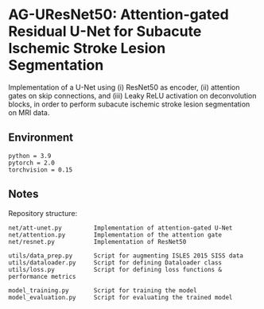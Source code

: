 # AG-UResNet50: Attention-gated Residual U-Net for Subacute Ischemic Stroke Lesion Segmentation

Implementation of a U-Net using (i) ResNet50 as encoder, (ii) attention gates on skip connections, and (iii) Leaky ReLU activation on deconvolution blocks, in order to perform subacute ischemic stroke lesion segmentation on MRI data.

## Environment

```
python = 3.9
pytorch = 2.0
torchvision = 0.15
```

## Notes

Repository structure:
```
net/att-unet.py         Implementation of attention-gated U-Net
net/attention.py        Implementation of the attention gate
net/resnet.py           Implementation of ResNet50

utils/data_prep.py      Script for augmenting ISLES 2015 SISS data
utils/dataloader.py     Script for defining Dataloader class
utils/loss.py           Script for defining loss functions & performance metrics

model_training.py       Script for training the model
model_evaluation.py     Script for evaluating the trained model
```

